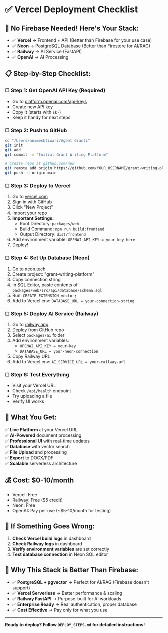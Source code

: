 # ✅ Vercel Deployment Checklist

## **🎯 No Firebase Needed! Here's Your Stack:**

- ✅ **Vercel** → Frontend + API (Better than Firebase for your use case)
- ✅ **Neon** → PostgreSQL Database (Better than Firestore for AI/RAG)
- ✅ **Railway** → AI Service (FastAPI)
- ✅ **OpenAI** → AI Processing

## **📋 Step-by-Step Checklist:**

### **□ Step 1: Get OpenAI API Key (Required)**
- Go to [platform.openai.com/api-keys](https://platform.openai.com/api-keys)
- Create new API key
- Copy it (starts with `sk-`)
- Keep it handy for next steps

### **□ Step 2: Push to GitHub**
```bash
cd "/Users/animeshtiwari/Agent Granti"
git init
git add .
git commit -m "Initial Grant Writing Platform"

# Create repo at github.com/new
git remote add origin https://github.com/YOUR_USERNAME/grant-writing-platform.git
git push -u origin main
```

### **□ Step 3: Deploy to Vercel**
1. Go to [vercel.com](https://vercel.com)
2. Sign in with GitHub
3. Click "New Project"
4. Import your repo
5. **Important Settings:**
   - Root Directory: `packages/web`
   - Build Command: `npm run build:frontend`
   - Output Directory: `dist/frontend`
6. Add environment variable: `OPENAI_API_KEY = your-key-here`
7. Deploy!

### **□ Step 4: Set Up Database (Neon)**
1. Go to [neon.tech](https://neon.tech)
2. Create project: "grant-writing-platform"
3. Copy connection string
4. In SQL Editor, paste contents of `packages/web/src/api/database/schema.sql`
5. Run: `CREATE EXTENSION vector;`
6. Add to Vercel env: `DATABASE_URL = your-connection-string`

### **□ Step 5: Deploy AI Service (Railway)**
1. Go to [railway.app](https://railway.app)
2. Deploy from GitHub repo
3. Select `packages/ai` folder
4. Add environment variables:
   - `OPENAI_API_KEY = your-key`
   - `DATABASE_URL = your-neon-connection`
5. Copy Railway URL
6. Add to Vercel env: `AI_SERVICE_URL = your-railway-url`

### **□ Step 6: Test Everything**
- Visit your Vercel URL
- Check `/api/health` endpoint
- Try uploading a file
- Verify UI works

## **🎉 What You Get:**

✅ **Live Platform** at your Vercel URL  
✅ **AI-Powered** document processing  
✅ **Professional UI** with real-time updates  
✅ **Database** with vector search  
✅ **File Upload** and processing  
✅ **Export** to DOCX/PDF  
✅ **Scalable** serverless architecture  

## **💰 Cost: $0-10/month**
- Vercel: Free
- Railway: Free ($5 credit)
- Neon: Free
- OpenAI: Pay per use (~$5-10/month for testing)

## **🚨 If Something Goes Wrong:**

1. **Check Vercel build logs** in dashboard
2. **Check Railway logs** in dashboard  
3. **Verify environment variables** are set correctly
4. **Test database connection** in Neon SQL editor

## **🎯 Why This Stack is Better Than Firebase:**

- ✅ **PostgreSQL + pgvector** → Perfect for AI/RAG (Firebase doesn't support)
- ✅ **Vercel Serverless** → Better performance & scaling
- ✅ **Railway FastAPI** → Purpose-built for AI workloads
- ✅ **Enterprise Ready** → Real authentication, proper database
- ✅ **Cost Effective** → Pay only for what you use

---

**Ready to deploy? Follow `DEPLOY_STEPS.md` for detailed instructions!**